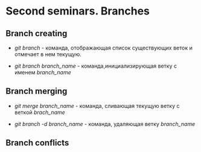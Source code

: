 # Second seminars. Branches

## Branch creating

* *git branch* - команда, отображающая список существующих веток и отмечает в нем текущую.

* *git branch branch_name* - команда,инициализирующая ветку с именем *branch_name*

## Branch merging

* *git merge branch_name* - команда, сливающая текущую ветку с веткой *brach_name*

* *git branch -d branch_name* - команда, удаляющая ветку *branch_name*

## Branch conflicts